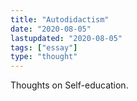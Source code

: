 ```yaml
---
title: "Autodidactism"
date: "2020-08-05"
lastupdated: "2020-08-05"
tags: ["essay"]
type: "thought"
---
```


Thoughts on Self-education.
